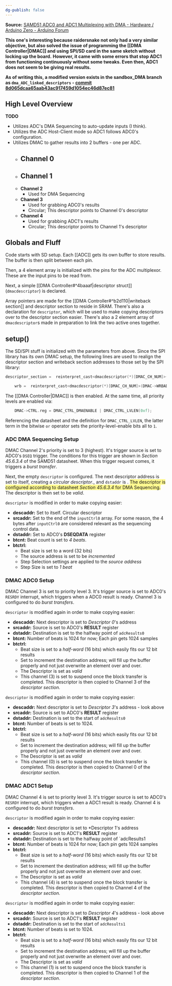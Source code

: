 ```yaml
---
dg-publish: false
---
```

**Source:** [SAMD51 ADC0 and ADC1 Multiplexing with DMA - Hardware / Arduino Zero - Arduino Forum](https://forum.arduino.cc/t/samd51-adc0-and-adc1-multiplexing-with-dma/1238002/8)

**This one's interesting because raidersnake not only had a very similar objective, but also solved the issue of programming the [[DMA Controller|DMAC]] and using SPI/SD card in the same sketch without locking up the board.** **However, it came with some errors that stop ADC1 from functioning continuously without some tweaks. Even then, ADC1 does not seem to be giving real results.**

**As of writing this, a modified version exists in the sandbox_DMA branch as `dma_ADC_linked_descriptors` - [commit 8d065dcaa65aab43ac917459d1054ec46d87ec81](https://github.com/IRIS-Digital-Dosimeter/IRIS-Project/commit/8d065dcaa65aab43ac917459d1054ec46d87ec81#diff-0bdb1ee2e8f9baa5430ac95a17eb3ad0a67c356a510ee3a50a236017d06bfc4a)**

## High Level Overview 
**TODO**
- Utilizes ADC's DMA Sequencing to auto-update inputs (I think).
- Utilizes the ADC Host-Client mode so ADC1 follows ADC0's configuration.
- Utilizes DMAC to gather results into 2 buffers - one per ADC.
	- **Channel 0**
		- 
	- **Channel 1**
		- 
	- **Channel 2**
		- Used for DMA Sequencing 
	- **Channel 3**
		- Used for grabbing ADC0's results
		- Circular; This descriptor points to Channel 0's descriptor
	- **Channel 4**
		- Used for grabbing ADC1's results
		- Circular; This descriptor points to Channel 1's descriptor


## Globals and Fluff
Code starts with SD setup. Each [[ADC]] gets its own buffer to store results. The buffer is then split between each pin. 

Then, a 4 element array is initialized with the pins for the ADC multiplexor. These are the input pins to be read from.

Next, a simple [[DMA Controller#^4baaaf|descriptor struct]] (`dmacdescriptor`) is declared.

Array pointers are made for the [[DMA Controller#^b2d110|writeback section]] and descriptor section to reside in SRAM. There's also a declaration for `descriptor`, which will be used to make copying descriptors over to the descriptor section easier. There's also a 2 element array of `dmacdescriptor`s made in preparation to link the two active ones together.

## setup()
The SD/SPI stuff is initialized with the parameters from above. Since the SPI library has its own DMAC setup, the following lines are used to realign the descriptor section and writeback section addresses to those set by the SPI library:

```cpp
descriptor_section =  reinterpret_cast<dmacdescriptor(*)[DMAC_CH_NUM]>(DMAC->BASEADDR.reg); //point array pointer to BASEADDR defined by SD.begin

    wrb =  reinterpret_cast<dmacdescriptor(*)[DMAC_CH_NUM]>(DMAC->WRBADDR.reg);                 //point array pointer to WRBADDR defined by SD.begin
```

The [[DMA Controller|DMAC]] is then enabled. At the same time, all priority levels are enabled via:
```cpp
    DMAC->CTRL.reg = DMAC_CTRL_DMAENABLE | DMAC_CTRL_LVLEN(0xf);
```
Referencing the datasheet and the definition for `DMAC_CTRL_LVLEN`, the latter term in the bitwise `or` operator sets the priority-level-enable bits all to `1`.

### ADC DMA Sequencing Setup
DMAC Channel 2's priority is set to 3 (highest). It's trigger source is set to ADC0's `DSEQ` trigger. The conditions for this trigger are shown in *Section 45.6.3.4* of the SAMD51 datasheet. When this trigger request comes, it triggers a *burst transfer*.

Next, the empty `descriptor` is configured. The next descriptor address is set to itself, creating a *circular descriptor*., and `dstaddr` is .  <span style="background:#fff88f">The descriptor is configured according to datasheet *Section 45.6.3.4* for DMA Sequencing.</span> The descriptor is then set to be *valid*.

`descriptor` is modified  in order to make copying easier:
- **descaddr:** Set to itself. Circular descriptor
- **srcaddr:**  Set to the end of the `inputCtrl0` array. For some reason, the 4 bytes after `inputCtrl0` are considered relevant as the sequencing control data.
- **dstaddr:** Set to ADC0's **DSEQDATA** register
- **btcnt:** Beat count is set to *4 beats*.
- **btctrl:** 
	- Beat size is set to a word (32 bits)
	- The source address is set to be *incremented*
	- Step Selection settings are applied to the *source address*
	- Step Size is set to *1 beat*

### DMAC ADC0 Setup
DMAC Channel 3 is set to priority level 3. It's trigger source is set to ADC0's `RESRDY` interrupt, which triggers when a ADC0 result is ready. Channel 3 is configured to do *burst transfers*.

`descriptor` is modified again in order to make copying easier:
- **descaddr:** Next descriptor is set to *Descriptor 0*'s address
- **srcaddr:** Source is set to ADC0's **RESULT** register
- **dstaddr:** Destination is set to the halfway point of `adcResults0`
- **btcnt:** Number of beats is 1024 for now; Each pin gets 1024 samples 
- **btctrl:** 
	- Beat size is set to a *half-word* (16 bits) which easily fits our 12 bit results
	- Set to increment the destination address; will fill up the buffer properly and not just overwrite an element over and over.
	- The Descriptor is set as *valid*
	- This channel (3) is set to suspend once the block transfer is completed.
This descriptor is then copied to Channel 3 of the *descriptor section.*

`descriptor` is modified again in order to make copying easier:
- **descaddr:** Next descriptor is set to *Descriptor 3*'s address - look above
- **srcaddr:** Source is set to ADC0's **RESULT** register
- **dstaddr:** Destination is set to the start of `adcResults0`
- **btcnt:** Number of beats is set to 1024.
- **btctrl:** 
	- Beat size is set to a *half-word* (16 bits) which easily fits our 12 bit results
	- Set to increment the destination address; will fill up the buffer properly and not just overwrite an element over and over.
	- The Descriptor is set as *valid*
	- This channel (0) is set to suspend once the block transfer is completed.
This descriptor is then copied to Channel 0 of the *descriptor section*.


### DMAC ADC1 Setup
DMAC Channel 4 is set to priority level 3. It's trigger source is set to ADC0's `RESRDY` interrupt, which triggers when a ADC1 result is ready. Channel 4 is configured to do *burst transfers*.

`descriptor` is modified again in order to make copying easier:
- **descaddr:** Next descriptor is set to *Descriptor 1's address
- **srcaddr:** Source is set to ADC1's **RESULT** register
- **dstaddr:** Destination is set to the halfway point of `adcResults1
- **btcnt:** Number of beats is 1024 for now; Each pin gets 1024 samples 
- **btctrl:** 
	- Beat size is set to a *half-word* (16 bits) which easily fits our 12 bit results
	- Set to increment the destination address; will fill up the buffer properly and not just overwrite an element over and over.
	- The Descriptor is set as *valid*
	- This channel (4) is set to suspend once the block transfer is completed.
This descriptor is then copied to Channel 4 of the *descriptor section.*

`descriptor` is modified again in order to make copying easier:
- **descaddr:** Next descriptor is set to *Descriptor 4*'s address - look above
- **srcaddr:** Source is set to ADC1's **RESULT** register
- **dstaddr:** Destination is set to the start of `adcResults1`
- **btcnt:** Number of beats is set to 1024.
- **btctrl:** 
	- Beat size is set to a *half-word* (16 bits) which easily fits our 12 bit results
	- Set to increment the destination address; will fill up the buffer properly and not just overwrite an element over and over.
	- The Descriptor is set as *valid*
	- This channel (1) is set to suspend once the block transfer is completed.
This descriptor is then copied to Channel 1 of the *descriptor section*.